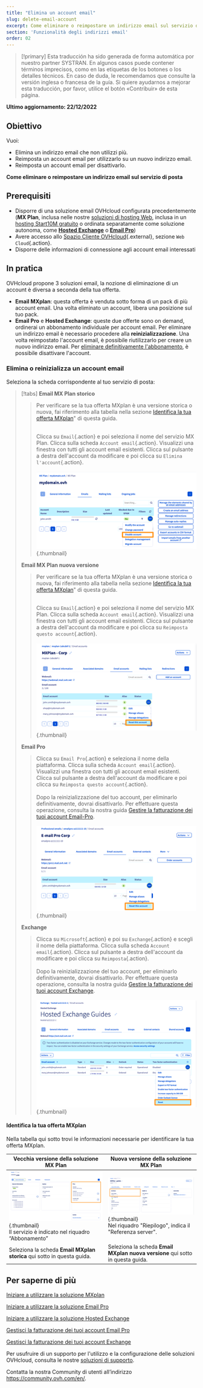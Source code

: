 ```yaml
---
title: "Elimina un account email"
slug: delete-email-account
excerpt: Come eliminare o reimpostare un indirizzo email sul servizio di posta
section: 'Funzionalità degli indirizzi email'
order: 02
---
```


> [!primary]
> Esta traducción ha sido generada de forma automática por nuestro partner SYSTRAN. En algunos casos puede contener términos imprecisos, como en las etiquetas de los botones o los detalles técnicos. En caso de duda, le recomendamos que consulte la versión inglesa o francesa de la guía. Si quiere ayudarnos a mejorar esta traducción, por favor, utilice el botón «Contribuir» de esta página.
>

**Ultimo aggiornamento: 22/12/2022**

## Obiettivo

Vuoi:

- Elimina un indirizzo email che non utilizzi più. 
- Reimposta un account email per utilizzarlo su un nuovo indirizzo email. 
- Reimposta un account email per disattivarlo.

**Come eliminare o reimpostare un indirizzo email sul servizio di posta**

## Prerequisiti

- Disporre di una soluzione email OVHcloud configurata precedentemente (**MX Plan**, inclusa nelle nostre [soluzioni di hosting Web](https://www.ovhcloud.com/it/web-hosting/), inclusa in un [hosting Start10M gratuito](https://www.ovhcloud.com/it/domains/free-web-hosting/) o ordinata separatamente come soluzione autonoma, come [**Hosted Exchange**](https://www.ovhcloud.com/it/emails/hosted-exchange/) o [**Email Pro**](https://www.ovhcloud.com/it/emails/email-pro/))
- Avere accesso allo [Spazio Cliente OVHcloud](https://www.ovh.com/auth/?action=gotomanager&from=https://www.ovh.it/&ovhSubsidiary=it){.external}, sezione `Web Cloud`{.action}.
- Disporre delle informazioni di connessione agli account email interessati

## In pratica <a name="instructions"></a>

OVHcloud propone 3 soluzioni email, la nozione di eliminazione di un account è diversa a seconda della tua offerta.

- **Email MXplan**: questa offerta è venduta sotto forma di un pack di più account email. Una volta eliminato un account, libera una posizione sul tuo pack. 
- **Email Pro** e **Hosted Exchange**: queste due offerte sono on demand, ordinerai un abbonamento individuale per account email. Per eliminare un indirizzo email è necessario procedere alla **reinizializzazione**. Una volta reimpostato l'account email, è possibile riutilizzarlo per creare un nuovo indirizzo email. Per [eliminare definitivamente l'abbonamento](https://docs.ovh.com/it/microsoft-collaborative-solutions/gestisci-fatturazione-exchange/#elimina-account), è possibile disattivare l'account.

### Elimina o reinizializza un account email

Seleziona la scheda corrispondente al tuo servizio di posta:

> [!tabs]
> **Email MX Plan storico**
>>
>> Per verificare se la tua offerta MXplan è una versione storica o nuova, fai riferimento alla tabella nella sezione [Identifica la tua offerta MXplan](#whichmxplan)" di questa guida.<br><br>
>>
>> Clicca su `Email`{.action} e poi seleziona il nome del servizio MX Plan. Clicca sulla scheda `Account email`{.action}. Visualizzi una finestra con tutti gli account email esistenti. Clicca sul pulsante <i class="icons-ellipsis icons-border-rounded icons-masterbrand-blue"></i> a destra dell'account da modificare e poi clicca su `Elimina l'account`{.action}.<br><br>
>>![email](images/email-mxplan-legacy-reset.png){.thumbnail}<br>
>>
> **Email MX Plan nuova versione**
>>
>> Per verificare se la tua offerta MXplan è una versione storica o nuova, fai riferimento alla tabella nella sezione [Identifica la tua offerta MXplan](#whichmxplan)" di questa guida.<br><br>
>>
>> Clicca su `Email`{.action} e poi seleziona il nome del servizio MX Plan. Clicca sulla scheda `Account email`{.action}. Visualizzi una finestra con tutti gli account email esistenti. Clicca sul pulsante <i class="icons-ellipsis icons-border-rounded icons-masterbrand-blue"></i> a destra dell'account da modificare e poi clicca su `Reimposta questo account`{.action}.<br><br>
>>![email](images/email-mxplan-new-reset.png){.thumbnail}<br>
>>
> **Email Pro**
>>
>> Clicca su `Email Pro`{.action} e seleziona il nome della piattaforma. Clicca sulla scheda `Account email`{.action}. Visualizzi una finestra con tutti gli account email esistenti. Clicca sul pulsante <i class="icons-ellipsis icons-border-rounded icons-masterbrand-blue"></i> a destra dell'account da modificare e poi clicca su `Reimposta questo account`{.action}.<br><br>
>> Dopo la reinizializzazione del tuo account, per eliminarlo definitivamente, dovrai disattivarlo. Per effettuare questa operazione, consulta la nostra guida [Gestire la fatturazione dei tuoi account Email-Pro](https://docs.ovh.com/it/emails-pro/gestione-fatturazione-emailpro/).<br><br>
>>![email](images/emailpro-reset.png){.thumbnail}<br>
>>
> **Exchange**
>>
>> Clicca su `Microsoft`{.action} e poi su `Exchange`{.action} e scegli il nome della piattaforma. Clicca sulla scheda `Account email`{.action}. Clicca sul pulsante <i class="icons-ellipsis icons-border-rounded icons-masterbrand-blue"></i> a destra dell'account da modificare e poi clicca su `Reimposta`{.action}.<br><br>
>> Dopo la reinizializzazione del tuo account, per eliminarlo definitivamente, dovrai disattivarlo. Per effettuare questa operazione, consulta la nostra guida [Gestire la fatturazione dei tuoi account Exchange](https://docs.ovh.com/it/microsoft-collaborative-solutions/gestisci-fatturazione-exchange/).<br><br>
>>![email](images/exchange-reset.png){.thumbnail}<br>
>>

#### Identifica la tua offerta MXplan <a name="whichmxplan"></a>

Nella tabella qui sotto trovi le informazioni necessarie per identificare la tua offerta MXplan.

|Vecchia versione della soluzione MX Plan|Nuova versione della soluzione MX Plan|
|---|---|
|![email](images/mxplan-starter-legacy-step1.png){.thumbnail}<br> Il servizio è indicato nel riquadro “Abbonamento”|![email](images/mxplan-starter-new-step1.png){.thumbnail}<br>Nel riquadro "Riepilogo", indica il "Referenza server".|
|Seleziona la scheda **Email MXplan storica** qui sotto in questa guida.|Seleziona la scheda **Email MXplan nuova versione** qui sotto in questa guida.|<br>


## Per saperne di più

[Iniziare a utilizzare la soluzione MXplan](https://docs.ovh.com/it/emails/informazioni-generali-email-condivise/)

[Iniziare a utilizzare la soluzione Email Pro](https://docs.ovh.com/it/emails-pro/prima-configurazione/)

[Iniziare a utilizzare la soluzione Hosted Exchange](https://docs.ovh.com/it/microsoft-collaborative-solutions/exchange_20132016_prima_configurazione/)

[Gestisci la fatturazione dei tuoi account Email Pro](hhttps://docs.ovh.com/it/emails-pro/gestione-fatturazione-emailpro/)

[Gestisci la fatturazione dei tuoi account Exchange](https://docs.ovh.com/it/microsoft-collaborative-solutions/gestisci-fatturazione-exchange/)

Per usufruire di un supporto per l'utilizzo e la configurazione delle soluzioni OVHcloud, consulta le nostre [soluzioni di supporto](https://www.ovhcloud.com/it/support-levels/).

Contatta la nostra Community di utenti all’indirizzo <https://community.ovh.com/en/>.
